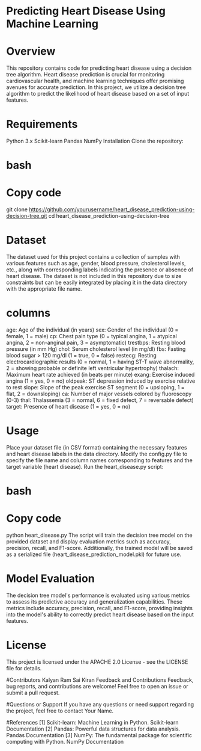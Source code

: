 # Predicting Heart Disease Using Machine Learning
# Overview
This repository contains code for predicting heart disease using a decision tree algorithm. Heart disease prediction is crucial for monitoring cardiovascular health, and machine learning techniques offer promising avenues for accurate prediction. In this project, we utilize a decision tree algorithm to predict the likelihood of heart disease based on a set of input features.

# Requirements
Python 3.x
Scikit-learn
Pandas
NumPy
Installation
Clone the repository:

# bash
# Copy code
git clone https://github.com/yourusername/heart_disease_prediction-using-decision-tree.git
cd heart_disease_prediction-using-decision-tree
# Dataset
The dataset used for this project contains a collection of samples with various features such as age, gender, blood pressure, cholesterol levels, etc., along with corresponding labels indicating the presence or absence of heart disease. The dataset is not included in this repository due to size constraints but can be easily integrated by placing it in the data directory with the appropriate file name.
# columns 
age: Age of the individual (in years)
sex: Gender of the individual (0 = female, 1 = male)
cp: Chest pain type (0 = typical angina, 1 = atypical angina, 2 = non-anginal pain, 3 = asymptomatic)
trestbps: Resting blood pressure (in mm Hg)
chol: Serum cholesterol level (in mg/dl)
fbs: Fasting blood sugar > 120 mg/dl (1 = true, 0 = false)
restecg: Resting electrocardiographic results (0 = normal, 1 = having ST-T wave abnormality, 2 = showing probable or definite left ventricular hypertrophy)
thalach: Maximum heart rate achieved (in beats per minute)
exang: Exercise induced angina (1 = yes, 0 = no)
oldpeak: ST depression induced by exercise relative to rest
slope: Slope of the peak exercise ST segment (0 = upsloping, 1 = flat, 2 = downsloping)
ca: Number of major vessels colored by fluoroscopy (0-3)
thal: Thalassemia (3 = normal, 6 = fixed defect, 7 = reversable defect)
target: Presence of heart disease (1 = yes, 0 = no)

# Usage
Place your dataset file (in CSV format) containing the necessary features and heart disease labels in the data directory.
Modify the config.py file to specify the file name and column names corresponding to features and the target variable (heart disease).
Run the heart_disease.py script:
# bash
# Copy code
python heart_disease.py
The script will train the decision tree model on the provided dataset and display evaluation metrics such as accuracy, precision, recall, and F1-score. Additionally, the trained model will be saved as a serialized file (heart_disease_prediction_model.pkl) for future use.

# Model Evaluation
The decision tree model's performance is evaluated using various metrics to assess its predictive accuracy and generalization capabilities. These metrics include accuracy, precision, recall, and F1-score, providing insights into the model's ability to correctly predict heart disease based on the input features.

# License
This project is licensed under the APACHE 2.0 License - see the LICENSE file for details.

#Contributors
Kalyan Ram
Sai Kiran
Feedback and Contributions
Feedback, bug reports, and contributions are welcome! Feel free to open an issue or submit a pull request.

#Questions or Support
If you have any questions or need support regarding the project, feel free to contact Your Name.

#References
[1] Scikit-learn: Machine Learning in Python. Scikit-learn Documentation
[2] Pandas: Powerful data structures for data analysis. Pandas Documentation
[3] NumPy: The fundamental package for scientific computing with Python. NumPy Documentation
